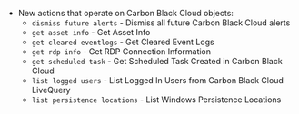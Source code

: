 - New actions that operate on Carbon Black Cloud objects:
    - `dismiss future alerts` - Dismiss all future Carbon Black Cloud alerts
    - `get asset info` - Get Asset Info
    - `get cleared eventlogs` - Get Cleared Event Logs
    - `get rdp info` - Get RDP Connection Information
    - `get scheduled task` - Get Scheduled Task Created in Carbon Black Cloud
    - `list logged users` - List Logged In Users from Carbon Black Cloud LiveQuery
    - `list persistence locations` - List Windows Persistence Locations